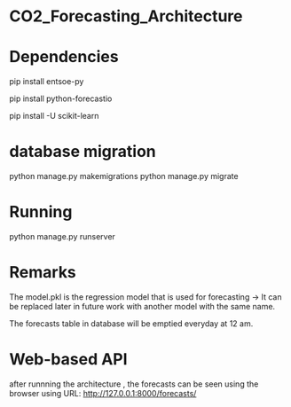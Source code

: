 # CO2_Forecasting_Architecture

# Dependencies
pip install entsoe-py

pip install python-forecastio

pip install -U scikit-learn

# database migration
python manage.py makemigrations
python manage.py migrate

# Running
 python manage.py runserver
 
# Remarks
 The model.pkl is the regression model that is used for forecasting -> It can be replaced later in future work with another
 model with the same name.
 
 The forecasts table in database will be emptied everyday at 12 am.
# Web-based API
after runnning the architecture , the forecasts can be seen using the browser using URL:
http://127.0.0.1:8000/forecasts/
 
